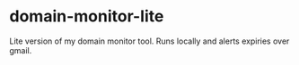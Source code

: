 # domain-monitor-lite
Lite version of my domain monitor tool. Runs locally and alerts expiries over gmail.
